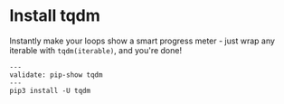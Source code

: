 # Install tqdm

Instantly make your loops show a smart progress meter - just wrap any
iterable with `tqdm(iterable)`, and you're done!

```shell
---
validate: pip-show tqdm
---
pip3 install -U tqdm
```
